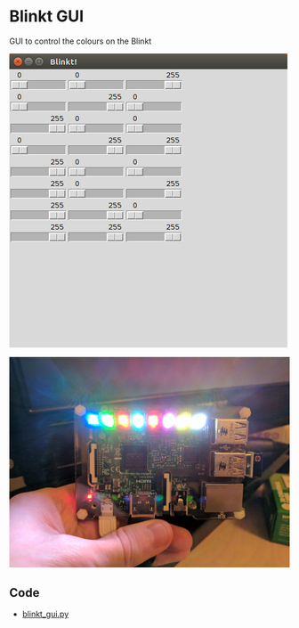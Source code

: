 # Blinkt GUI

GUI to control the colours on the Blinkt

![](blinkt_gui.png)

![](blinkt.jpg)

## Code

- [blinkt_gui.py](blinkt_gui.py)
